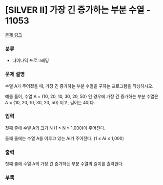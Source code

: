 # [SILVER II] 가장 긴 증가하는 부분 수열 - 11053

[문제 링크](https://www.acmicpc.net/problem/11053)

### 분류

- 다이나믹 프로그래밍

### 문제 설명

수열 A가 주어졌을 때, 가장 긴 증가하는 부분 수열을 구하는 프로그램을 작성하시오.

예를 들어, 수열 A = {10, 20, 10, 30, 20, 50} 인 경우에 가장 긴 증가하는 부분 수열은 A = {10, 20, 10, 30, 20, 50} 이고, 길이는 4이다.


### 입력

첫째 줄에 수열 A의 크기 N (1 ≤ N ≤ 1,000)이 주어진다.

둘째 줄에는 수열 A를 이루고 있는 Ai가 주어진다. (1 ≤ Ai ≤ 1,000)
### 출력

첫째 줄에 수열 A의 가장 긴 증가하는 부분 수열의 길이를 출력한다.

### 부록


